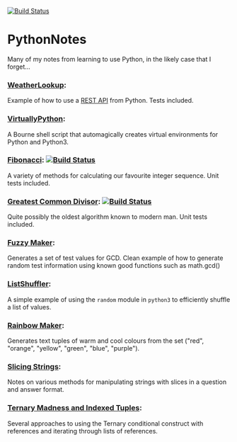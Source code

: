[![Build Status](https://travis-ci.org/Sonophoto/PythonNotes.svg?branch=master)](https://travis-ci.org/Sonophoto/PythonNotes)

# PythonNotes
Many of my notes from learning to use Python, in the likely case that I forget...

### [WeatherLookup](https://github.com/Sonophoto/PythonNotes/tree/master/weatherLookup):
Example of how to use a [REST API](https://www.ics.uci.edu/~fielding/pubs/dissertation/top.htm) from Python. Tests included.
    
### [VirtuallyPython](https://github.com/Sonophoto/PythonNotes/tree/master/virtuallyPython):
A Bourne shell script that automagically creates virtual environments for Python and Python3.

### [Fibonacci](https://github.com/Sonophoto/PythonNotes/tree/master/fibonacci): [![Build Status](https://travis-ci.org/Sonophoto/PythonNotes.svg?branch=master)](https://travis-ci.org/Sonophoto/PythonNotes)
A variety of methods for calculating our favourite integer sequence. Unit tests included.

### [Greatest Common Divisor](https://github.com/Sonophoto/PythonNotes/tree/master/GCD): [![Build Status](https://travis-ci.org/Sonophoto/PythonNotes.svg?branch=master)](https://travis-ci.org/Sonophoto/PythonNotes)
Quite possibly the oldest algorithm known to modern man. Unit tests included.

### [Fuzzy Maker](https://github.com/Sonophoto/PythonNotes/blob/master/fuzzset.py):
Generates a set of test values for GCD. Clean example of how to generate random test information using
known good functions such as math.gcd()

### [ListShuffler](https://github.com/Sonophoto/PythonNotes/blob/master/ListShuffler.py):
A simple example of using the `random` module in `python3` to efficiently shuffle a list of values.

### [Rainbow Maker](https://github.com/Sonophoto/PythonNotes/blob/master/RainbowGenerator.py):
Generates text tuples of warm and cool colours from the set ("red", "orange", "yellow", "green", "blue", "purple").

### [Slicing Strings](https://github.com/Sonophoto/PythonNotes/blob/master/SlicingStrings.py):
Notes on various methods for manipulating strings with slices in a question and answer format.

### [Ternary Madness and Indexed Tuples](https://github.com/Sonophoto/PythonNotes/blob/master/TernaryMadnessAndIndexedTuples.py):
Several approaches to using the Ternary conditional construct with references and iterating through lists of references. 

